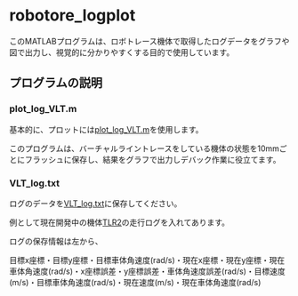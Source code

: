 # robotore_logplot
このMATLABプログラムは、ロボトレース機体で取得したログデータをグラフや図で出力し、視覚的に分かりやすくする目的で使用しています。

## プログラムの説明
### plot_log_VLT.m
基本的に、プロットには[plot_log_VLT.m](https://github.com/kentotutui/robotore_logplot/blob/master/plot_log_VLT.m)を使用します。

このプログラムは、バーチャルライントレースをしている機体の状態を10mmごとにフラッシュに保存し、結果をグラフで出力しデバック作業に役立てます。

### VLT_log.txt
ログのデータを[VLT_log.txt](https://github.com/kentotutui/robotore_logplot/blob/master/VLT_log.txt)に保存してください。

例として現在開発中の機体[TLR2](https://www.ntf.or.jp/mouse/micromouse2023/Robot/AllJapan/TechRT63.html)の走行ログを入れてあります。

ログの保存情報は左から、

目標x座標・目標y座標・目標車体角速度(rad/s)・現在x座標・現在y座標・現在車体角速度(rad/s)・x座標誤差・y座標誤差・車体角速度誤差(rad/s)・目標速度(m/s)・目標車体角速度(rad/s)・現在速度(m/s)・現在車体角速度(rad/s)
